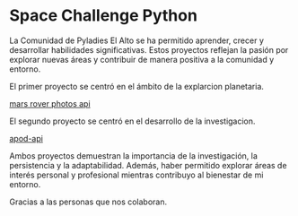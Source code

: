 # Space Challenge Python

La Comunidad de Pyladies El Alto se ha permitido aprender, crecer y desarrollar habilidades significativas. Estos proyectos reflejan la pasión por explorar nuevas áreas y contribuir de manera positiva a la  comunidad y entorno.

El primer proyecto  se centró en el ámbito de la explarcion planetaria. 

[mars rover photos api](https://github.com/Uma347/mars-rover-photos-api)

El segundo proyecto se centró en el desarrollo de la investigacion. 

[apod-api](https://github.com/Uma347/apod-api)

Ambos proyectos demuestran la importancia de la investigación, la persistencia y la adaptabilidad. Además, haber permitido explorar áreas de interés personal y profesional mientras contribuyo al bienestar de mi entorno.

Gracias a las personas que nos colaboran.